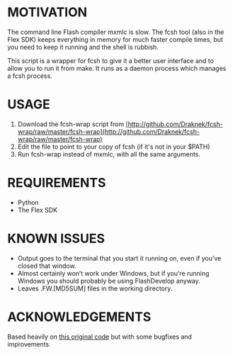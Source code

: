 MOTIVATION
==========

The command line Flash compiler mxmlc is slow. The fcsh tool (also in the Flex SDK)
keeps everything in memory for much faster compile times, but you need to keep it
running and the shell is rubbish.

This script is a wrapper for fcsh to give it a better user interface and to allow
you to run it from make. It runs as a daemon process which manages a fcsh process.


USAGE
=====

1. Download the fcsh-wrap script from [http://github.com/Draknek/fcsh-wrap/raw/master/fcsh-wrap](http://github.com/Draknek/fcsh-wrap/raw/master/fcsh-wrap)
2. Edit the file to point to your copy of fcsh (if it's not in your $PATH)
3. Run fcsh-wrap instead of mxmlc, with all the same arguments.


REQUIREMENTS
============

* Python
* The Flex SDK


KNOWN ISSUES
============

* Output goes to the terminal that you start it running on, even if you’ve closed that window.
* Almost certainly won’t work under Windows, but if you’re running Windows you should probably be using FlashDevelop anyway.
* Leaves .FW.[MD5SUM] files in the working directory.


ACKNOWLEDGEMENTS
================

Based heavily on [this original code](http://www.nabble.com/fcsh-wrapper-to-make-fcsh-work-with-make-td12375081.html) but with some bugfixes and improvements.



